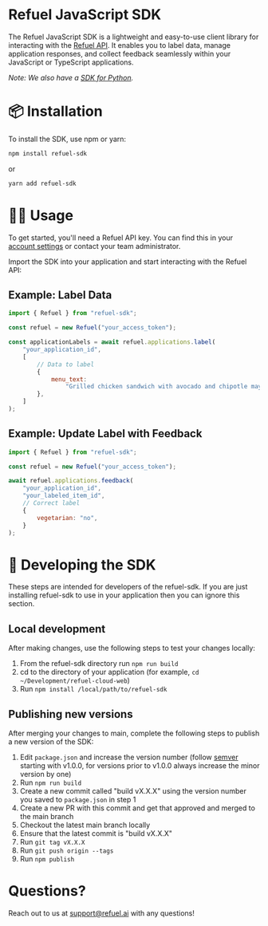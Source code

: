 # Refuel JavaScript SDK

The Refuel JavaScript SDK is a lightweight and easy-to-use client library for interacting with the [Refuel API](https://cloud-api.refuel.ai/docs). It enables you to label data, manage application responses, and collect feedback seamlessly within your JavaScript or TypeScript applications.

_Note: We also have a [SDK for Python](https://docs.refuel.ai/python-sdk/)._

# 📦 Installation

To install the SDK, use npm or yarn:

```sh
npm install refuel-sdk
```

or

```sh
yarn add refuel-sdk
```

# 🧑‍💻 Usage

To get started, you'll need a Refuel API key. You can find this in your [account settings](https://app.refuel.ai/settings) or contact your team administrator.

Import the SDK into your application and start interacting with the Refuel API:

## Example: Label Data

```javascript
import { Refuel } from "refuel-sdk";

const refuel = new Refuel("your_access_token");

const applicationLabels = await refuel.applications.label(
    "your_application_id",
    [
        // Data to label
        {
            menu_text:
                "Grilled chicken sandwich with avocado and chipotle mayo",
        },
    ]
);
```

## Example: Update Label with Feedback

```javascript
import { Refuel } from "refuel-sdk";

const refuel = new Refuel("your_access_token");

await refuel.applications.feedback(
    "your_application_id",
    "your_labeled_item_id",
    // Correct label
    {
        vegetarian: "no",
    }
);
```

# 🔨 Developing the SDK

These steps are intended for developers of the refuel-sdk. If you are just installing refuel-sdk to use in your application then you can ignore this section.

## Local development

After making changes, use the following steps to test your changes locally:

1. From the refuel-sdk directory run `npm run build`
2. cd to the directory of your application (for example, `cd ~/Development/refuel-cloud-web`)
3. Run `npm install /local/path/to/refuel-sdk`

## Publishing new versions

After merging your changes to main, complete the following steps to publish a new version of the SDK:

1. Edit `package.json` and increase the version number (follow [semver](https://semver.org/) starting with v1.0.0, for versions prior to v1.0.0 always increase the minor version by one)
2. Run `npm run build`
3. Create a new commit called "build vX.X.X" using the version number you saved to `package.json` in step 1
4. Create a new PR with this commit and get that approved and merged to the main branch
5. Checkout the latest main branch locally
6. Ensure that the latest commit is "build vX.X.X"
7. Run `git tag vX.X.X`
8. Run `git push origin --tags`
9. Run `npm publish`

# Questions?

Reach out to us at support@refuel.ai with any questions!
